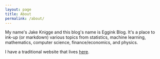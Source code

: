 ```yaml
---
layout: page
title: About
permalink: /about/
---
```

My name's Jake Knigge and this blog's name is Eggink Blog. It's a place to 
ink-up (or markdown) various topics from statistics, machine learning, 
mathematics, computer science, finance/economics, and physics.

I have a traditional website that lives [here][knigge-us].

[knigge-us]:   http://knigge.us
